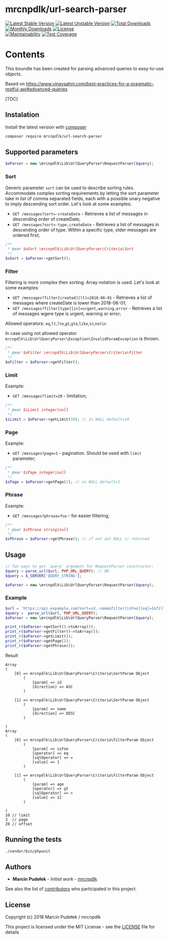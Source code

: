 # mrcnpdlk/url-search-parser
[![Latest Stable Version](https://img.shields.io/github/release/mrcnpdlk/url-query-parser.svg)](https://packagist.org/packages/mrcnpdlk/url-query-parser)
[![Latest Unstable Version](https://poser.pugx.org/mrcnpdlk/url-query-parser/v/unstable.png)](https://packagist.org/packages/mrcnpdlk/url-query-parser)
[![Total Downloads](https://img.shields.io/packagist/dt/mrcnpdlk/url-query-parser.svg)](https://packagist.org/packages/mrcnpdlk/url-query-parser)
[![Monthly Downloads](https://img.shields.io/packagist/dm/mrcnpdlk/url-query-parser.svg)](https://packagist.org/packages/mrcnpdlk/url-query-parser)
[![License](https://img.shields.io/packagist/l/mrcnpdlk/url-query-parser.svg)](https://packagist.org/packages/mrcnpdlk/url-query-parser)   
[![Maintainability](https://api.codeclimate.com/v1/badges/1a6d8d8239a0ff24b507/maintainability)](https://codeclimate.com/github/mrcnpdlk/url-search-parser/maintainability)
[![Test Coverage](https://api.codeclimate.com/v1/badges/1a6d8d8239a0ff24b507/test_coverage)](https://codeclimate.com/github/mrcnpdlk/url-search-parser/test_coverage)

# Contents

This boundle has been created for parsing advanced queries to easy-to-use objects. 

Based on https://www.vinaysahni.com/best-practices-for-a-pragmatic-restful-api#advanced-queries

[TOC]


## Instalation

Install the latest version with [composer](https://packagist.org/packages/mrcnpdlk/teryt-api)
```bash
composer require mrcnpdlk/url-search-parser
```
## Supported parameters

```php
$oParser = new \mrcnpdlk\Lib\UrlQueryParser\RequestParser($query); 
```

### Sort

Generic parameter `sort` can be used to describe sorting rules. Accommodate complex sorting requirements by letting the sort parameter take in list of comma separated fields, each with a possible unary negative to imply descending sort order. Let's look at some examples: 

- `GET /messages?sort=-createDate` - Retrieves a list of messages in descending order of createDate;
- `GET /messages?sort=-type,createDate` - Retrieves a list of messages in descending order of type. Within a specific type, older messages are ordered first;

```php
/**
 * @var $oSort \mrcnpdlk\Lib\UrlQueryParser\Criteria\Sort
 */
$oSort = $oParser->getSort();
```

### Filter

Filtering is more complex then sorting. Array notation is used. Let's look at some examples: 

- `GET /messages?filter[created][lt]=2018-06-01` - Retrieves a list of messages where createDate is lower than 2018-06-01;
- `GET /messages?filter[type][in]=urgent,warning,error` - Retrieves a list of messages wgere type is urgent, warning or error;

Allowed operators: `eq`,`lt`,`lte`,`gt`,`gte`,`like`,`in`,`notin`

In case using not allowed operator `mrcnpdlk\Lib\UrlQueryParser\Exception\InvalidParamException` is thrown.

```php
/**
 * @var $oFilter \mrcnpdlk\Lib\UrlQueryParser\Criteria\Filter
 */
$oFilter = $oParser->getFilter();
```

### Limit

Example:

- `GET /messages?limit=20` - limitation;

```php
/**
 * @var $iLimit integer|null
 */
$iLimit = $oParser->getLimit(10); // in NULL default=10
```

### Page

Example:

- `GET /messages?page=1` - pagination. Should be used with `limit` parameter;

```php
/**
 * @var $iPage integer|null
 */
$iPage = $oParser->getPage(1); // in NULL default=1
```

### Phrase

Example:

- `GET /messages?phrase=foo` - for easier filtering;

```php
/**
 * @var $sPhrase string|null
 */
$sPhrase = $oParser->getPhrase(); // if not set NULL ir returned
```

## Usage

```php
// Two ways to get `query` argument for RequestParser constructor:
$query = parse_url($url, PHP_URL_QUERY); // OR
$query = $_SERVER['QUERY_STRING'];

$oParser = new \mrcnpdlk\Lib\UrlQueryParser\RequestParser($query); 
```



### Example

```php
$url = 'https://api.expample.com?sort=id,-name&filter[isFoo][eq]=1&filter[age][gt]=12&page=3&limit=10&offset=20';
$query =  parse_url($url, PHP_URL_QUERY);
$oParser = new \mrcnpdlk\Lib\UrlQueryParser\RequestParser($query);

print_r($oParser->getSort()->toArray());
print_r($oParser->getFilter()->toArray());
print_r($oParser->getLimit());
print_r($oParser->getPage());
print_r($oParser->getPhrase());
```

Result

```cassandra
Array
(
    [0] => mrcnpdlk\Lib\UrlQueryParser\Criteria\SortParam Object
        (
            [param] => id
            [direction] => ASC
        )

    [1] => mrcnpdlk\Lib\UrlQueryParser\Criteria\SortParam Object
        (
            [param] => name
            [direction] => DESC
        )

)
Array
(
    [0] => mrcnpdlk\Lib\UrlQueryParser\Criteria\FilterParam Object
        (
            [param] => isFoo
            [operator] => eq
            [sqlOperator] => =
            [value] => 1
        )

    [1] => mrcnpdlk\Lib\UrlQueryParser\Criteria\FilterParam Object
        (
            [param] => age
            [operator] => gt
            [sqlOperator] => >
            [value] => 12
        )

)
10 // limit
3  // page
20 // offset
```



## Running the tests

```bash
./vendor/bin/phpunit
```

## Authors

* **Marcin Pudełek** - *Initial work* - [mrcnpdlk](https://github.com/mrcnpdlk)

See also the list of [contributors](https://github.com/mrcnpdlk/url-search-parser/graphs/contributors) who participated in this project.

## License

Copyright (c) 2018 Marcin Pudełek / mrcnpdlk

This project is licensed under the MIT License - see the [LICENSE](https://github.com/mrcnpdlk/url-search-parser/blob/master/LICENSE) file for details
